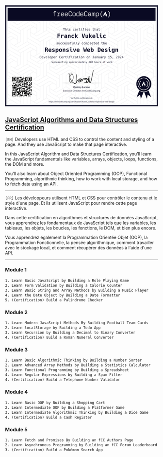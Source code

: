 ![Certificate](Certificate.png)

## [JavaScript Algorithms and Data Structures Certification](https://www.freecodecamp.org/learn/javascript-algorithms-and-data-structures-v8)

`[EN]` Developers use HTML and CSS to control the content and styling of a page. And they use JavaScript to make that page interactive.

In this JavaScript Algorithm and Data Structures Certification, you'll learn the JavaScript fundamentals like variables, arrays, objects, loops, functions, the DOM and more.

You'll also learn about Object Oriented Programming (OOP), Functional Programming, algorithmic thinking, how to work with local storage, and how to fetch data using an API.

---

`[FR]` Les développeurs utilisent HTML et CSS pour contrôler le contenu et le style d'une page. Et ils utilisent JavaScript pour rendre cette page interactive.

Dans cette certification en algorithmes et structures de données JavaScript, vous apprendrez les fondamentaux de JavaScript tels que les variables, les tableaux, les objets, les boucles, les fonctions, le DOM, et bien plus encore.

Vous apprendrez également la Programmation Orientée Objet (OOP), la Programmation Fonctionnelle, la pensée algorithmique, comment travailler avec le stockage local, et comment récupérer des données à l'aide d'une API.

---

### Module 1

```
1. Learn Basic JavaScript by Building a Role Playing Game
2. Learn Form Validation by Building a Calorie Counter
3. Learn Basic String and Array Methods by Building a Music Player
4. Learn the Date Object by Building a Date Formatter
5. (Certification) Build a Palindrome Checker
```

### Module 2

```
1. Learn Modern JavaScript Methods By Building Football Team Cards
2. Learn localStorage by Building a Todo App
3. Learn Recursion by Building a Decimal to Binary Converter
4. (Certification) Build a Roman Numeral Converter
```

### Module 3

```
1. Learn Basic Algorithmic Thinking by Building a Number Sorter
2. Learn Advanced Array Methods by Building a Statistics Calculator
3. Learn Functional Programming by Building a Spreadsheet
4. Learn Regular Expressions by Building a Spam Filter
4. (Certification) Build a Telephone Number Validator
```

### Module 4

```
1. Learn Basic OOP by Building a Shopping Cart
2. Learn Intermediate OOP by Building a Platformer Game
3. Learn Intermediate Algorithmic Thinking by Building a Dice Game
4. (Certification) Build a Cash Register
```

### Module 5

```
1. Learn Fetch and Promises By Building an fCC Authors Page
2. Learn Asynchronous Programming by Building an fCC Forum Leaderboard
3. (Certification) Build a Pokémon Search App
```
